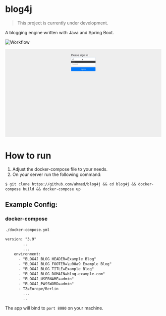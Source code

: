 # blog4j

> This project is currently under development.
 
A blogging engine written with Java and Spring Boot.

![Workflow](https://github.com/action-server/blog4j/actions/workflows/ci.yml/badge.svg)

![](.github/asset/preview.gif)

# How to run
1. Adjust the docker-compose file to your needs.
2. On your server run the following command:

```
$ git clone https://github.com/ahmed/blog4j && cd blog4j && docker-compose build && docker-compose up
```

## Example Config:
### docker-compose
`./docker-compose.yml`
```
version: "3.9"
        ..
        ...
    environment:
      - "BLOG4J_BLOG_HEADER=Example Blog"
      - "BLOG4J_BLOG_FOOTER=\u00a9 Example Blog"
      - "BLOG4J_BLOG_TITLE=Example Blog"
      - "BLOG4J_BLOG_DOMAIN=blog.example.com"
      - "BLOG4J_USERNAME=admin"
      - "BLOG4J_PASSWORD=admin"
      - TZ=Europe/Berlin
        ...
        ..
```

The app will bind to `port 8080` on your machine.
